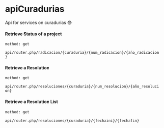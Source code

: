 # apiCuradurias
Api for services on curadurias 😎

#### Retrieve Status of a project

`method: get`

`api/router.php/radicacion/{curaduria}/{num_radicacion}/{año_radicacion}`

#### Retrieve a Resolution

`method: get`

`api/router.php/resoluciones/{curaduria}/{num_resolucion}/{año_resolucion}`

#### Retrieve a Resolution List

`method: get`

`api/router.php/resoluciones/{curaduria}/{fechaini}/{fechafin}`